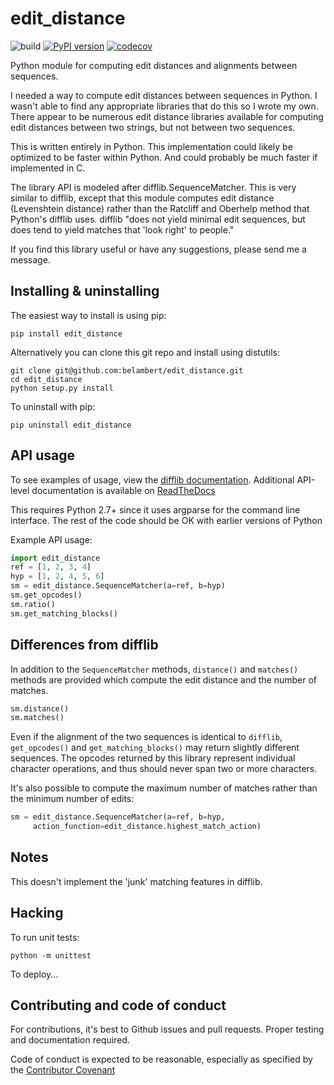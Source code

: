 edit_distance
=============
![build](https://github.com/belambert/edit-distance/actions/workflows/build.yml/badge.svg)
[![PyPI version](https://badge.fury.io/py/Edit_Distance.svg)](https://badge.fury.io/py/Edit_Distance)
[![codecov](https://codecov.io/gh/belambert/edit-distance/branch/main/graph/badge.svg?token=43c8bYhWeL)](https://codecov.io/gh/belambert/edit-distance)

Python module for computing edit distances and alignments between sequences.

I needed a way to compute edit distances between sequences in Python.  I wasn't
able to find any appropriate libraries that do this so I wrote my own.  There
appear to be numerous edit distance libraries available for computing edit
distances between two strings, but not between two sequences.

This is written entirely in Python.  This implementation could likely be
optimized to be faster within Python.  And could probably be much faster if
implemented in C.

The library API is modeled after difflib.SequenceMatcher.  This is very similar
to difflib, except that this module computes edit distance (Levenshtein 
distance) rather than the Ratcliff and Oberhelp method that Python's difflib
uses. difflib "does not yield minimal edit sequences, but does tend to yield
matches that 'look right' to people."

If you find this library useful or have any suggestions, please send me a
message.

Installing & uninstalling
-------------------------
The easiest way to install is using pip:

    pip install edit_distance

Alternatively you can clone this git repo and install using distutils:

    git clone git@github.com:belambert/edit_distance.git
    cd edit_distance
    python setup.py install

To uninstall with pip:

    pip uninstall edit_distance


API usage
---------
To see examples of usage, view the [difflib documentation](http://docs.python.org/2/library/difflib.html).
Additional API-level documentation is available on [ReadTheDocs](http://edit-distance.readthedocs.io/en/latest/)

This requires Python 2.7+ since it uses argparse for the command line 
interface.  The rest of the code should be OK with earlier versions of Python

Example API usage:

```python
import edit_distance
ref = [1, 2, 3, 4]
hyp = [1, 2, 4, 5, 6]
sm = edit_distance.SequenceMatcher(a=ref, b=hyp)
sm.get_opcodes()
sm.ratio()
sm.get_matching_blocks()
```

Differences from difflib
------------------------
In addition to the `SequenceMatcher` methods, `distance()` and `matches()` methods 
are provided which compute the edit distance and the number of matches.

```python
sm.distance()
sm.matches()
```

Even if the alignment of the two sequences is identical to `difflib`, 
`get_opcodes()` and `get_matching_blocks()` may return slightly different 
sequences.  The opcodes returned by this library represent individual character 
operations, and thus should never span two or more characters.

It's also possible to compute the maximum number of matches rather than the 
minimum number of edits:

```python
sm = edit_distance.SequenceMatcher(a=ref, b=hyp, 
     action_function=edit_distance.highest_match_action)
```

Notes
-----
This doesn't implement the 'junk' matching features in difflib.


Hacking
-------
To run unit tests:

    python -m unittest

To deploy...


Contributing and code of conduct
--------------------------------
For contributions, it's best to Github issues and pull requests. Proper
testing and documentation required.

Code of conduct is expected to be reasonable, especially as specified by
the [Contributor Covenant](http://contributor-covenant.org/version/1/4/)
